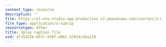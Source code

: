 ```yaml
---
content_type: resource
description: ''
file: https://ol-ocw-studio-app-production.s3.amazonaws.com/courses/3-091sc-introduction-to-solid-state-chemistry-fall-2010/af35d22b857c599fa06147854c5ba119_YwKqzngTcLw.vtt
file_type: application/x-subrip
resourcetype: Other
title: 3play caption file
uid: af35d22b-857c-599f-a061-47854c5ba119
---
```

